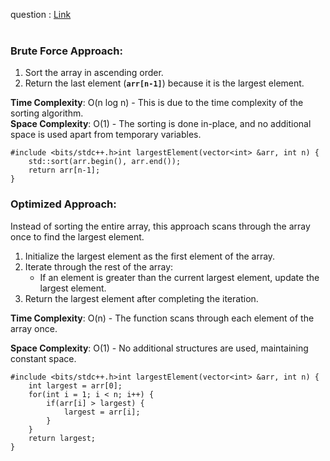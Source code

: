 question : <a href="https://www.codingninjas.com/studio/problems/largest-element-in-the-array-largest-element-in-the-array_5026279?utm_source=striver&utm_medium=website&utm_campaign=a_zcoursetuf&leftPanelTabValue=SUBMISSION">Link</a> <br /><br />

### **Brute Force Approach:**
1. Sort the array in ascending order.
2. Return the last element (**`arr[n-1]`**) because it is the largest element.

**Time Complexity**: O(n log n) - This is due to the time complexity of the sorting algorithm. <br>
**Space Complexity**: O(1) - The sorting is done in-place, and no additional space is used apart from temporary variables. 

```
#include <bits/stdc++.h>int largestElement(vector<int> &arr, int n) {
    std::sort(arr.begin(), arr.end());
    return arr[n-1];
}

```

### **Optimized Approach:**

Instead of sorting the entire array, this approach scans through the array once to find the largest element.

1. Initialize the largest element as the first element of the array.
2. Iterate through the rest of the array:
    - If an element is greater than the current largest element, update the largest element.
3. Return the largest element after completing the iteration.

**Time Complexity**: O(n) - The function scans through each element of the array once.

**Space Complexity**: O(1) - No additional structures are used, maintaining constant space.

```
#include <bits/stdc++.h>int largestElement(vector<int> &arr, int n) {
    int largest = arr[0];
    for(int i = 1; i < n; i++) {
        if(arr[i] > largest) {
            largest = arr[i];
        }
    }
    return largest;
}
```